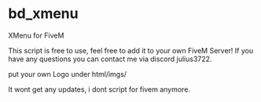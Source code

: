 # bd_xmenu
XMenu for FiveM


This script is free to use, feel free to add it to your own FiveM Server!
If you have any questions you can contact me via discord julius3722.

put your own Logo under html/imgs/

It wont get any updates, i dont script for fivem anymore.
